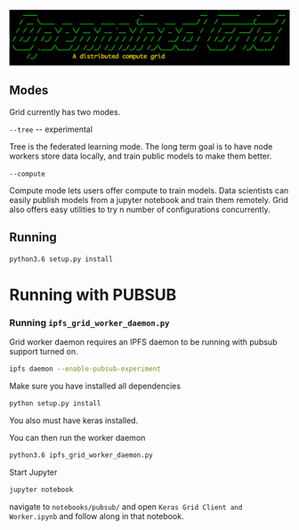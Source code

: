 ![wtf](images/banner.png)

## Modes

Grid currently has two modes.

`--tree` -- experimental

Tree is the federated learning mode.  The long term goal is to have node workers store data
locally, and train public models to make them better.

`--compute`

Compute mode lets users offer compute to train models.  Data scientists can easily publish models from
a jupyter notebook and train them remotely.  Grid also offers easy utilities to try n number of
configurations concurrently.

## Running

```sh
python3.6 setup.py install
```

# Running with PUBSUB
### Running `ipfs_grid_worker_daemon.py`

Grid worker daemon requires an IPFS daemon to be running with pubsub support
turned on.

```sh
ipfs daemon --enable-pubsub-experiment
```

Make sure you have installed all dependencies

```sh
python setup.py install
```

You also must have keras installed.

You can then run the worker daemon
```sh
python3.6 ipfs_grid_worker_daemon.py
```

Start Jupyter
```sh
jupyter notebook
```

navigate to `notebooks/pubsub/` and open `Keras Grid Client and Worker.ipynb` and
follow along in that notebook.
